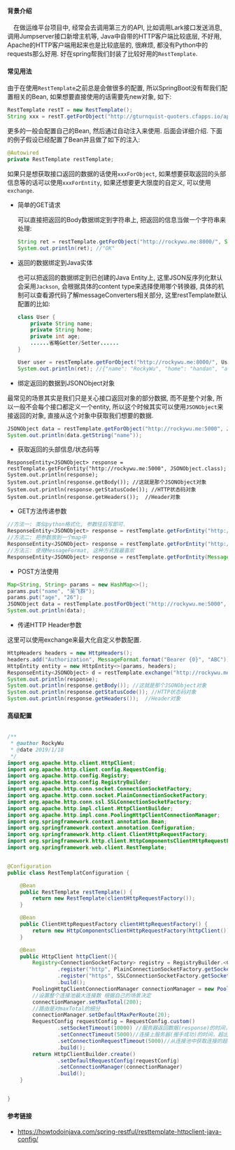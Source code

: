 #### 背景介绍

&emsp;在做运维平台项目中, 经常会去调用第三方的API, 比如调用Lark接口发送消息, 调用Jumpserver接口新增主机等, Java中自带的HTTP客户端比较底层, 不好用, Apache的HTTP客户端用起来也是比较底层的, 很麻烦, 都没有Python中的requests那么好用. 好在spring帮我们封装了比较好用的`RestTemplate`.

#### 常见用法

由于在使用`RestTemplate`之前总是会做很多的配置, 所以SpringBoot没有帮我们配置相关的Bean, 如果想要直接使用的话需要先new对象, 如下:

```java
RestTemplate restT = new RestTemplate();
String xxx = restT.getForObject("http://gturnquist-quoters.cfapps.io/api/random", String.class);
```

更多的一般会配置自己的Bean, 然后通过自动注入来使用. 后面会详细介绍. 下面的例子假设已经配置了Bean并且做了如下的注入:

```java
@Autowired
private RestTemplate restTemplate;
```

如果只是想获取接口返回的数据的话使用`xxxForObject`, 如果想要获取返回的头部信息等的话可以使用`xxxForEntity`, 如果还想要更大限度的自定义, 可以使用`exchange`.


* 简单的GET请求

  可以直接把返回的Body数据绑定到字符串上, 把返回的信息当做一个字符串来处理:

  ```java
  String ret = restTemplate.getForObject("http://rockywu.me:8000/", String.class);
  System.out.println(ret); //"OK"
  ```

* 返回的数据绑定到Java实体

	也可以把返回的数据绑定到已创建的Java Entity上, 这里JSON反序列化默认会采用`Jackson`, 会根据具体的content type来选择使用哪个转换器, 具体的机制可以查看源代码了解messageConverters相关部分, 这里restTemplate默认配置的比如:
	
	```java
	class User {
		private String name;
		private String home;
		private int age;
		......省略Getter/Setter......
	}
	
	User user = restTemplate.getForObject("http://rockywu.me:8000/", User.class);
	System.out.println(ret); //{"name": "RockyWu", "home": "handan", "age": 18}
	```
* 绑定返回的数据到JSONObject对象
	
最常见的场景其实是我们只是关心接口返回对象的部分数据, 而不是整个对象, 所以一般不会每个接口都定义一个entity, 所以这个时候其实可以使用`JSONObject`来接返回的对象, 直接从这个对象中获取我们想要的数据.

```java
JSONObject data = restTemplate.getForObject("http://rockywu.me:5000", JSONObject.class);
System.out.println(data.getString("name"));
```

* 获取返回的头部信息/状态码等

```
ResponseEntity<JSONObject> response = restTemplate.getForEntity("http://rockywu.me:5000", JSONObject.class);
System.out.println(response);
System.out.println(response.getBody()); //这就是那个JSONObject对象
System.out.println(response.getStatusCode()); //HTTP状态码对象
System.out.println(response.getHeaders());  //Header对象
```

* GET方法传递参数

```java
//方法一: 类似python格式化, 参数往后写即可.
ResponseEntity<JSONObject> response = restTemplate.getForEntity("http://rockywu.me:5000?name={1}&home={2}", JSONObject.class, "RockyWu", "邯郸");
//方法二: 把参数放到一个map中
ResponseEntity<JSONObject> response = restTemplate.getForEntity("http://rockywu.me:5000?name={name}&home={home}", JSONObject.class, map);
//方法三: 使用MessageFormat, 这种方式我最喜欢
ResponseEntity<JSONObject> response = restTemplate.getForEntity(MessageFormat.format("http://rockywu.me:5000?name={1}&home={2}", "RockyWu", "邯郸"), JSONObject.class);
```

* POST方法使用

```java
Map<String, String> params = new HashMap<>();
params.put("name", "吴飞群");
params.put("age", "26");
JSONObject data = restTemplate.postForObject("http://rockywu.me:5000", params, JSONObject.class);
System.out.println(data);
```

* 传递HTTP Header参数

这里可以使用exchange来最大化自定义参数配置.

```java
HttpHeaders headers = new HttpHeaders();
headers.add("Authorization", MessageFormat.format("Bearer {0}", "ABC"));
HttpEntity entity = new HttpEntity<>(params, headers);
ResponseEntity<JSONObject> d = restTemplate.exchange("http://rockywu.me:5000", HttpMethod.POST, entity, JSONObject.class);
System.out.println(response);
System.out.println(response.getBody()); //这就是那个JSONObject对象
System.out.println(response.getStatusCode()); //HTTP状态码对象
System.out.println(response.getHeaders());  //Header对象
```

#### 高级配置

```java

/**
 * @author RockyWu
 * @date 2019/1/18
 */
import org.apache.http.client.HttpClient;
import org.apache.http.client.config.RequestConfig;
import org.apache.http.config.Registry;
import org.apache.http.config.RegistryBuilder;
import org.apache.http.conn.socket.ConnectionSocketFactory;
import org.apache.http.conn.socket.PlainConnectionSocketFactory;
import org.apache.http.conn.ssl.SSLConnectionSocketFactory;
import org.apache.http.impl.client.HttpClientBuilder;
import org.apache.http.impl.conn.PoolingHttpClientConnectionManager;
import org.springframework.context.annotation.Bean;
import org.springframework.context.annotation.Configuration;
import org.springframework.http.client.ClientHttpRequestFactory;
import org.springframework.http.client.HttpComponentsClientHttpRequestFactory;
import org.springframework.web.client.RestTemplate;


@Configuration
public class RestTemplatConfiguration {

    @Bean
    public RestTemplate restTemplate() {
        return new RestTemplate(clientHttpRequestFactory());
    }

    @Bean
    public ClientHttpRequestFactory clientHttpRequestFactory() {
        return new HttpComponentsClientHttpRequestFactory(httpClient());
    }

    @Bean
    public HttpClient httpClient(){
        Registry<ConnectionSocketFactory> registry = RegistryBuilder.<ConnectionSocketFactory>create()
                .register("http", PlainConnectionSocketFactory.getSocketFactory())
                .register("https", SSLConnectionSocketFactory.getSocketFactory())
                .build();
        PoolingHttpClientConnectionManager connectionManager = new PoolingHttpClientConnectionManager(registry);
        //设置整个连接池最大连接数 根据自己的场景决定
        connectionManager.setMaxTotal(200);
        //路由是对maxTotal的细分
        connectionManager.setDefaultMaxPerRoute(20);
        RequestConfig requestConfig = RequestConfig.custom()
                .setSocketTimeout(10000) //服务器返回数据(response)的时间，超过该时间抛出read timeout
                .setConnectTimeout(5000)//连接上服务器(握手成功)的时间，超出该时间抛出connect timeout
                .setConnectionRequestTimeout(5000)//从连接池中获取连接的超时时间，超过该时间未拿到可用连接，会抛出org.apache.http.conn.ConnectionPoolTimeoutException: Timeout waiting for connection from pool
                .build();
        return HttpClientBuilder.create()
                .setDefaultRequestConfig(requestConfig)
                .setConnectionManager(connectionManager)
                .build();
    }


}

```

#### 参考链接

* https://howtodoinjava.com/spring-restful/resttemplate-httpclient-java-config/
